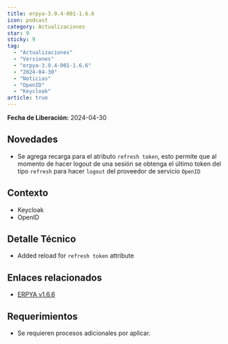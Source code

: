```yaml
---
title: erpya-3.9.4-001-1.6.6
icon: podcast
category: Actualizaciones
star: 9
sticky: 9
tag:
  - "Actualizaciones"
  - "Versiones"
  - "erpya-3.9.4-001-1.6.6"
  - "2024-04-30"
  - "Noticias"
  - "OpenID"
  - "Keycloak"
article: true
---
```


**Fecha de Liberación:** 2024-04-30

## Novedades

- Se agrega recarga para el atributo `refresh token`, esto permite que al momento de hacer logout de una sesión se obtenga el último token del tipo `refresh` para hacer `logout` del proveedor de servicio `OpenID`

## Contexto

- Keycloak
- OpenID

## Detalle Técnico

- Added reload for `refresh token` attribute

## Enlaces relacionados

- [ERPYA v1.6.6](https://github.com/erpya/adempiere_patch_zk/releases/tag/1.6.6)

## Requerimientos

- Se requieren procesos adicionales por aplicar.

